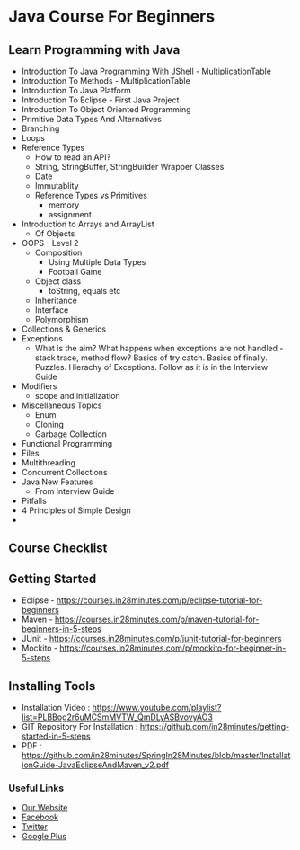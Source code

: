 # Java Course For Beginners

## Learn Programming with Java
- Introduction To Java Programming With JShell - MultiplicationTable
- Introduction To Methods - MultiplicationTable
- Introduction To Java Platform
- Introduction To Eclipse - First Java Project
- Introduction To Object Oriented Programming
- Primitive Data Types And Alternatives
- Branching 
- Loops
- Reference Types 
  - How to read an API?
  - String, StringBuffer, StringBuilder Wrapper Classes
  - Date
  - Immutablity
  - Reference Types vs Primitives
      - memory
      - assignment
- Introduction to Arrays and ArrayList
  - Of Objects
- OOPS - Level 2
  - Composition
    - Using Multiple Data Types
    - Football Game
  - Object class
     - toString, equals etc
  - Inheritance
  - Interface
  - Polymorphism
- Collections & Generics
- Exceptions
  - What is the aim? What happens when exceptions are not handled - stack trace, method flow?  Basics of try catch. Basics of finally. Puzzles. Hierachy of Exceptions. Follow as it is in the Interview Guide
- Modifiers
  - scope and initialization
- Miscellaneous Topics
  - Enum
  - Cloning
  - Garbage Collection
- Functional Programming
- Files
- Multithreading
- Concurrent Collections
- Java New Features
  - From Interview Guide
- Pitfalls
- 4 Principles of Simple Design
- 

## Course Checklist

## Getting Started
- Eclipse - https://courses.in28minutes.com/p/eclipse-tutorial-for-beginners
- Maven - https://courses.in28minutes.com/p/maven-tutorial-for-beginners-in-5-steps
- JUnit - https://courses.in28minutes.com/p/junit-tutorial-for-beginners
- Mockito - https://courses.in28minutes.com/p/mockito-for-beginner-in-5-steps

## Installing Tools
- Installation Video : https://www.youtube.com/playlist?list=PLBBog2r6uMCSmMVTW_QmDLyASBvovyAO3
- GIT Repository For Installation : https://github.com/in28minutes/getting-started-in-5-steps
- PDF : https://github.com/in28minutes/SpringIn28Minutes/blob/master/InstallationGuide-JavaEclipseAndMaven_v2.pdf

  
### Useful Links
- [Our Website](http://www.in28minutes.com)
- [Facebook](http://facebook.com/in28minutes)
- [Twitter](http://twitter.com/in28minutes)
- [Google Plus](https://plus.google.com/u/3/110861829188024231119)
